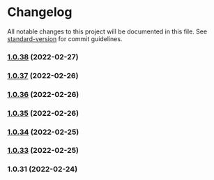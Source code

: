 # Changelog

All notable changes to this project will be documented in this file. See [standard-version](https://github.com/conventional-changelog/standard-version) for commit guidelines.

### [1.0.38](https://github.com/zzzgit/samael/compare/v1.0.37...v1.0.38) (2022-02-27)

### [1.0.37](https://github.com/zzzgit/samael/compare/v1.0.36...v1.0.37) (2022-02-26)

### [1.0.36](https://github.com/zzzgit/samael/compare/v1.0.35...v1.0.36) (2022-02-26)

### [1.0.35](https://github.com/zzzgit/samael/compare/v1.0.34...v1.0.35) (2022-02-26)

### [1.0.34](https://github.com/zzzgit/samael/compare/v1.0.33...v1.0.34) (2022-02-25)

### [1.0.33](https://github.com/zzzgit/samael/compare/v1.0.31...v1.0.33) (2022-02-25)

### 1.0.31 (2022-02-24)
